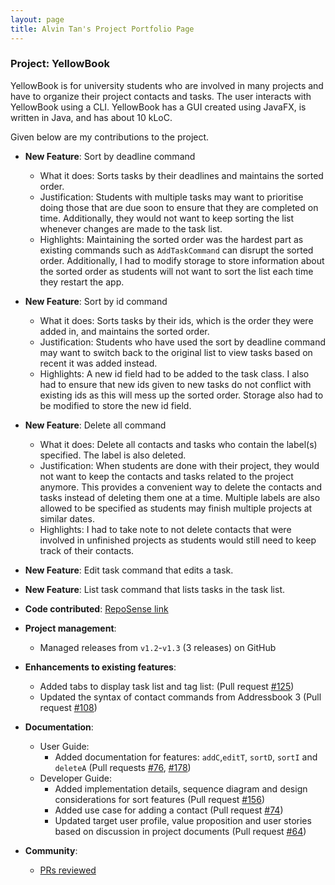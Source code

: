 ```yaml
---
layout: page
title: Alvin Tan's Project Portfolio Page
---
```


### Project: YellowBook

YellowBook is for university students who are involved in many projects and have to organize their project contacts and tasks. The user interacts with YellowBook using a CLI. YellowBook has a GUI created using JavaFX, is written in Java, and has about 10 kLoC.

Given below are my contributions to the project.

* **New Feature**: Sort by deadline command
  * What it does: Sorts tasks by their deadlines and maintains the sorted order.
  * Justification: Students with multiple tasks may want to prioritise doing those that are due soon to ensure that they are completed on time. Additionally, they would not want to keep sorting the list whenever changes are made to the task list.
  * Highlights: Maintaining the sorted order was the hardest part as existing commands such as `AddTaskCommand` can disrupt the sorted order. Additionally, I had to modify storage to store information about the sorted order as students will not want to sort the list each time they restart the app.

* **New Feature**: Sort by id command
  * What it does: Sorts tasks by their ids, which is the order they were added in, and maintains the sorted order.
  * Justification: Students who have used the sort by deadline command may want to switch back to the original list to view tasks based on recent it was added instead.
  * Highlights: A new id field had to be added to the task class. I also had to ensure that new ids given to new tasks do not conflict with existing ids as this will mess up the sorted order. Storage also had to be modified to store the new id field.

* **New Feature**: Delete all command
  * What it does: Delete all contacts and tasks who contain the label(s) specified. The label is also deleted.
  * Justification: When students are done with their project, they would not want to keep the contacts and tasks related to the project anymore. This provides a convenient way to delete the contacts and tasks instead of deleting them one at a time. Multiple labels are also allowed to be specified as students may finish multiple projects at similar dates. 
  * Highlights: I had to take note to not delete contacts that were involved in unfinished projects as students would still need to keep track of their contacts.

* **New Feature**: Edit task command that edits a task.

* **New Feature**: List task command that lists tasks in the task list.

* **Code contributed**: [RepoSense link](https://nus-cs2103-ay2223s1.github.io/tp-dashboard/?search=alvintfl&sort=groupTitle&sortWithin=title&timeframe=commit&mergegroup=&groupSelect=groupByRepos&breakdown=true&checkedFileTypes=docs~functional-code~test-code~other&since=2022-09-16&tabOpen=true&tabType=authorship&tabAuthor=alvintfl&tabRepo=AY2223S1-CS2103T-F11-4%2Ftp%5Bmaster%5D&authorshipIsMergeGroup=false&authorshipFileTypes=docs~functional-code~test-code&authorshipIsBinaryFileTypeChecked=false&authorshipIsIgnoredFilesChecked=false)

* **Project management**:
  * Managed releases from `v1.2`-`v1.3` (3 releases) on GitHub

* **Enhancements to existing features**:
  * Added tabs to display task list and tag list: (Pull request [#125](https://github.com/AY2223S1-CS2103T-F11-4/tp/pull/125))
  * Updated the syntax of contact commands from Addressbook 3 (Pull request [#108](https://github.com/AY2223S1-CS2103T-F11-4/tp/pull/108))

* **Documentation**:
  * User Guide:
    * Added documentation for features: `addC`,`editT`, `sortD`, `sortI` and `deleteA` (Pull requests [#76](https://github.com/AY2223S1-CS2103T-F11-4/tp/pull/76), [#178](https://github.com/AY2223S1-CS2103T-F11-4/tp/pull/178))
  * Developer Guide:
    * Added implementation details, sequence diagram and design considerations for sort features (Pull request [#156](https://github.com/AY2223S1-CS2103T-F11-4/tp/pull/156))
    * Added use case for adding a contact (Pull request [#74](https://github.com/AY2223S1-CS2103T-F11-4/tp/pull/74))
    * Updated target user profile, value proposition and user stories based on discussion in project documents (Pull request [#64](https://github.com/AY2223S1-CS2103T-F11-4/tp/pull/64))

* **Community**:
  * [PRs reviewed](https://github.com/AY2223S1-CS2103T-F11-4/tp/pulls?q=is%3Apr+is%3Aclosed+reviewed-by%3Aalvintfl+)
